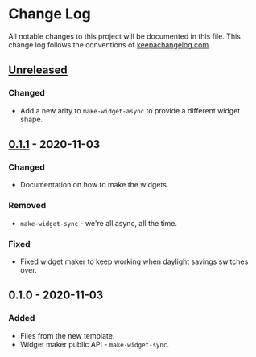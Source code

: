 # Change Log
All notable changes to this project will be documented in this file. This change log follows the conventions of [keepachangelog.com](http://keepachangelog.com/).

## [Unreleased]
### Changed
- Add a new arity to `make-widget-async` to provide a different widget shape.

## [0.1.1] - 2020-11-03
### Changed
- Documentation on how to make the widgets.

### Removed
- `make-widget-sync` - we're all async, all the time.

### Fixed
- Fixed widget maker to keep working when daylight savings switches over.

## 0.1.0 - 2020-11-03
### Added
- Files from the new template.
- Widget maker public API - `make-widget-sync`.

[Unreleased]: https://github.com/your-name/rsspaper/compare/0.1.1...HEAD
[0.1.1]: https://github.com/your-name/rsspaper/compare/0.1.0...0.1.1
